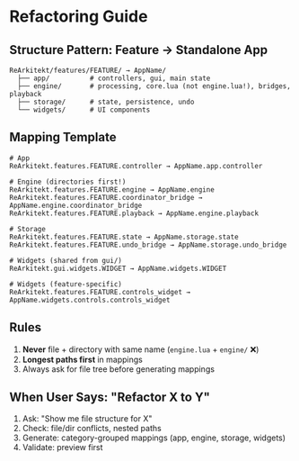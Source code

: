 # Refactoring Guide

## Structure Pattern: Feature → Standalone App

```
ReArkitekt/features/FEATURE/ → AppName/
  ├── app/          # controllers, gui, main state
  ├── engine/       # processing, core.lua (not engine.lua!), bridges, playback
  ├── storage/      # state, persistence, undo
  └── widgets/      # UI components
```

## Mapping Template

```
# App
ReArkitekt.features.FEATURE.controller → AppName.app.controller

# Engine (directories first!)
ReArkitekt.features.FEATURE.engine → AppName.engine
ReArkitekt.features.FEATURE.coordinator_bridge → AppName.engine.coordinator_bridge
ReArkitekt.features.FEATURE.playback → AppName.engine.playback

# Storage
ReArkitekt.features.FEATURE.state → AppName.storage.state
ReArkitekt.features.FEATURE.undo_bridge → AppName.storage.undo_bridge

# Widgets (shared from gui/)
ReArkitekt.gui.widgets.WIDGET → AppName.widgets.WIDGET

# Widgets (feature-specific)
ReArkitekt.features.FEATURE.controls_widget → AppName.widgets.controls.controls_widget
```

## Rules

1. **Never** file + directory with same name (`engine.lua` + `engine/` ❌)
2. **Longest paths first** in mappings
3. Always ask for file tree before generating mappings

## When User Says: "Refactor X to Y"

1. Ask: "Show me file structure for X"
2. Check: file/dir conflicts, nested paths
3. Generate: category-grouped mappings (app, engine, storage, widgets)
4. Validate: preview first
